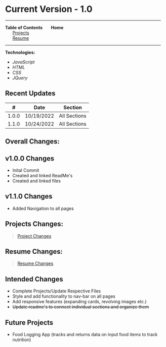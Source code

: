# Current Version - 1.0

---

**Table of Contents**
&nbsp;&nbsp;&nbsp;&nbsp;&nbsp;&nbsp;**Home**  
&nbsp;&nbsp;&nbsp;&nbsp;&nbsp;&nbsp;[Projects](./Projects/README.md)  
&nbsp;&nbsp;&nbsp;&nbsp;&nbsp;&nbsp;[Resume](./Resume/README.md)

---

**Technologies:**

- _JavaScript_
- _HTML_
- _CSS_
- _JQuery_

## Recent Updates

| #     | Date       | Section      |
| ----- | ---------- | ------------ |
| 1.0.0 | 10/19/2022 | All Sections |
| 1.1.0 | 10/24/2022 | All Sections |

## Overall Changes:

## **v1.0.0 Changes**

- Inital Commit
- Created and linked ReadMe's
- Created and linked files

## **v1.1.0 Changes**

 - Added Navigation to all pages

## Projects Changes:

> [Project Changes](./Projects/README.md)

## Resume Changes:

> [Resume Changes](./Resume/README.md)

## Intended Changes

- Complete Projects/Update Respective Files
- Style and add functionality to nav-bar on all pages
- Add responsive features (expanding cards, revolving images etc.)
- ~~Update readme's to connect individual sections and organize them~~

## Future Projects

- Food Logging App (tracks and returns data on input food items to track nutrition)
